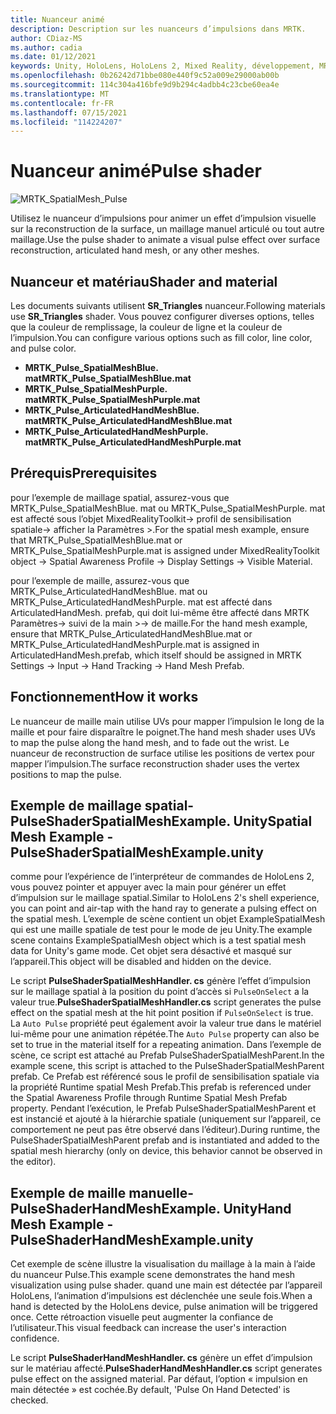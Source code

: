 ```yaml
---
title: Nuanceur animé
description: Description sur les nuanceurs d’impulsions dans MRTK.
author: CDiaz-MS
ms.author: cadia
ms.date: 01/12/2021
keywords: Unity, HoloLens, HoloLens 2, Mixed Reality, développement, MRTK
ms.openlocfilehash: 0b26242d71bbe080e440f9c52a009e29000ab00b
ms.sourcegitcommit: 114c304a416bfe9d9b294c4adbb4c23cbe60ea4e
ms.translationtype: MT
ms.contentlocale: fr-FR
ms.lasthandoff: 07/15/2021
ms.locfileid: "114224207"
---
```

# <a name="pulse-shader"></a><span data-ttu-id="5715a-104">Nuanceur animé</span><span class="sxs-lookup"><span data-stu-id="5715a-104">Pulse shader</span></span>

![MRTK_SpatialMesh_Pulse](https://user-images.githubusercontent.com/13754172/68261851-3489e200-fff6-11e9-9f6c-5574a7dd8db7.gif)

<span data-ttu-id="5715a-106">Utilisez le nuanceur d’impulsions pour animer un effet d’impulsion visuelle sur la reconstruction de la surface, un maillage manuel articulé ou tout autre maillage.</span><span class="sxs-lookup"><span data-stu-id="5715a-106">Use the pulse shader to animate a visual pulse effect over surface reconstruction, articulated hand mesh, or any other meshes.</span></span>

## <a name="shader-and-material"></a><span data-ttu-id="5715a-107">Nuanceur et matériau</span><span class="sxs-lookup"><span data-stu-id="5715a-107">Shader and material</span></span>

<span data-ttu-id="5715a-108">Les documents suivants utilisent **SR_Triangles** nuanceur.</span><span class="sxs-lookup"><span data-stu-id="5715a-108">Following materials use **SR_Triangles** shader.</span></span> <span data-ttu-id="5715a-109">Vous pouvez configurer diverses options, telles que la couleur de remplissage, la couleur de ligne et la couleur de l’impulsion.</span><span class="sxs-lookup"><span data-stu-id="5715a-109">You can configure various options such as fill color, line color, and pulse color.</span></span>

- <span data-ttu-id="5715a-110">**MRTK_Pulse_SpatialMeshBlue. mat**</span><span class="sxs-lookup"><span data-stu-id="5715a-110">**MRTK_Pulse_SpatialMeshBlue.mat**</span></span> 
- <span data-ttu-id="5715a-111">**MRTK_Pulse_SpatialMeshPurple. mat**</span><span class="sxs-lookup"><span data-stu-id="5715a-111">**MRTK_Pulse_SpatialMeshPurple.mat**</span></span> 
- <span data-ttu-id="5715a-112">**MRTK_Pulse_ArticulatedHandMeshBlue. mat**</span><span class="sxs-lookup"><span data-stu-id="5715a-112">**MRTK_Pulse_ArticulatedHandMeshBlue.mat**</span></span> 
- <span data-ttu-id="5715a-113">**MRTK_Pulse_ArticulatedHandMeshPurple. mat**</span><span class="sxs-lookup"><span data-stu-id="5715a-113">**MRTK_Pulse_ArticulatedHandMeshPurple.mat**</span></span> 

## <a name="prerequisites"></a><span data-ttu-id="5715a-114">Prérequis</span><span class="sxs-lookup"><span data-stu-id="5715a-114">Prerequisites</span></span>

<span data-ttu-id="5715a-115">pour l’exemple de maillage spatial, assurez-vous que MRTK_Pulse_SpatialMeshBlue. mat ou MRTK_Pulse_SpatialMeshPurple. mat est affecté sous l’objet MixedRealityToolkit-> profil de sensibilisation spatiale-> afficher la Paramètres >.</span><span class="sxs-lookup"><span data-stu-id="5715a-115">For the spatial mesh example, ensure that MRTK_Pulse_SpatialMeshBlue.mat or MRTK_Pulse_SpatialMeshPurple.mat is assigned under MixedRealityToolkit object -> Spatial Awareness Profile -> Display Settings -> Visible Material.</span></span>

<span data-ttu-id="5715a-116">pour l’exemple de maille, assurez-vous que MRTK_Pulse_ArticulatedHandMeshBlue. mat ou MRTK_Pulse_ArticulatedHandMeshPurple. mat est affecté dans ArticulatedHandMesh. prefab, qui doit lui-même être affecté dans MRTK Paramètres-> suivi de la main >-> de maille.</span><span class="sxs-lookup"><span data-stu-id="5715a-116">For the hand mesh example, ensure that MRTK_Pulse_ArticulatedHandMeshBlue.mat or MRTK_Pulse_ArticulatedHandMeshPurple.mat is assigned in ArticulatedHandMesh.prefab, which itself should be assigned in MRTK Settings -> Input -> Hand Tracking -> Hand Mesh Prefab.</span></span>

## <a name="how-it-works"></a><span data-ttu-id="5715a-117">Fonctionnement</span><span class="sxs-lookup"><span data-stu-id="5715a-117">How it works</span></span>

<span data-ttu-id="5715a-118">Le nuanceur de maille main utilise UVs pour mapper l’impulsion le long de la maille et pour faire disparaître le poignet.</span><span class="sxs-lookup"><span data-stu-id="5715a-118">The hand mesh shader uses UVs to map the pulse along the hand mesh, and to fade out the wrist.</span></span> <span data-ttu-id="5715a-119">Le nuanceur de reconstruction de surface utilise les positions de vertex pour mapper l’impulsion.</span><span class="sxs-lookup"><span data-stu-id="5715a-119">The surface reconstruction shader uses the vertex positions to map the pulse.</span></span>

## <a name="spatial-mesh-example---pulseshaderspatialmeshexampleunity"></a><span data-ttu-id="5715a-120">Exemple de maillage spatial-PulseShaderSpatialMeshExample. Unity</span><span class="sxs-lookup"><span data-stu-id="5715a-120">Spatial Mesh Example - PulseShaderSpatialMeshExample.unity</span></span>

<span data-ttu-id="5715a-121">comme pour l’expérience de l’interpréteur de commandes de HoloLens 2, vous pouvez pointer et appuyer avec la main pour générer un effet d’impulsion sur le maillage spatial.</span><span class="sxs-lookup"><span data-stu-id="5715a-121">Similar to HoloLens 2's shell experience, you can point and air-tap with the hand ray to generate a pulsing effect on the spatial mesh.</span></span> <span data-ttu-id="5715a-122">L’exemple de scène contient un objet ExampleSpatialMesh qui est une maille spatiale de test pour le mode de jeu Unity.</span><span class="sxs-lookup"><span data-stu-id="5715a-122">The example scene contains ExampleSpatialMesh object which is a test spatial mesh data for Unity's game mode.</span></span> <span data-ttu-id="5715a-123">Cet objet sera désactivé et masqué sur l’appareil.</span><span class="sxs-lookup"><span data-stu-id="5715a-123">This object will be disabled and hidden on the device.</span></span>

<span data-ttu-id="5715a-124">Le script **PulseShaderSpatialMeshHandler. cs** génère l’effet d’impulsion sur le maillage spatial à la position du point d’accès si `PulseOnSelect` a la valeur true.</span><span class="sxs-lookup"><span data-stu-id="5715a-124">**PulseShaderSpatialMeshHandler.cs** script generates the pulse effect on the spatial mesh at the hit point position if `PulseOnSelect` is true.</span></span> <span data-ttu-id="5715a-125">La  `Auto Pulse` propriété peut également avoir la valeur true dans le matériel lui-même pour une animation répétée.</span><span class="sxs-lookup"><span data-stu-id="5715a-125">The  `Auto Pulse` property can also be set to true in the material itself for a repeating animation.</span></span>  <span data-ttu-id="5715a-126">Dans l’exemple de scène, ce script est attaché au Prefab PulseShaderSpatialMeshParent.</span><span class="sxs-lookup"><span data-stu-id="5715a-126">In the example scene, this script is attached to the PulseShaderSpatialMeshParent prefab.</span></span>  <span data-ttu-id="5715a-127">Ce Prefab est référencé sous le profil de sensibilisation spatiale via la propriété Runtime spatial Mesh Prefab.</span><span class="sxs-lookup"><span data-stu-id="5715a-127">This prefab is referenced under the Spatial Awareness Profile through Runtime Spatial Mesh Prefab property.</span></span> <span data-ttu-id="5715a-128">Pendant l’exécution, le Prefab PulseShaderSpatialMeshParent et est instancié et ajouté à la hiérarchie spatiale (uniquement sur l’appareil, ce comportement ne peut pas être observé dans l’éditeur).</span><span class="sxs-lookup"><span data-stu-id="5715a-128">During runtime, the PulseShaderSpatialMeshParent prefab and is instantiated and added to the spatial mesh hierarchy (only on device, this behavior cannot be observed in the editor).</span></span>

## <a name="hand-mesh-example---pulseshaderhandmeshexampleunity"></a><span data-ttu-id="5715a-129">Exemple de maille manuelle-PulseShaderHandMeshExample. Unity</span><span class="sxs-lookup"><span data-stu-id="5715a-129">Hand Mesh Example - PulseShaderHandMeshExample.unity</span></span>

<span data-ttu-id="5715a-130">Cet exemple de scène illustre la visualisation du maillage à la main à l’aide du nuanceur Pulse.</span><span class="sxs-lookup"><span data-stu-id="5715a-130">This example scene demonstrates the hand mesh visualization using pulse shader.</span></span> <span data-ttu-id="5715a-131">quand une main est détectée par l’appareil HoloLens, l’animation d’impulsions est déclenchée une seule fois.</span><span class="sxs-lookup"><span data-stu-id="5715a-131">When a hand is detected by the HoloLens device, pulse animation will be triggered once.</span></span> <span data-ttu-id="5715a-132">Cette rétroaction visuelle peut augmenter la confiance de l’utilisateur.</span><span class="sxs-lookup"><span data-stu-id="5715a-132">This visual feedback can increase the user's interaction confidence.</span></span> 

<span data-ttu-id="5715a-133">Le script **PulseShaderHandMeshHandler. cs** génère un effet d’impulsion sur le matériau affecté.</span><span class="sxs-lookup"><span data-stu-id="5715a-133">**PulseShaderHandMeshHandler.cs** script generates pulse effect on the assigned material.</span></span> <span data-ttu-id="5715a-134">Par défaut, l’option « impulsion en main détectée » est cochée.</span><span class="sxs-lookup"><span data-stu-id="5715a-134">By default, 'Pulse On Hand Detected' is checked.</span></span>
